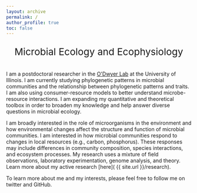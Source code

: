 ```yaml
---
layout: archive
permalink: /
author_profile: true
toc: false
---
```


<p style="text-align: center; font-size: 26px; margin-bottom: 36px;font-weight: 400">
  Microbial Ecology and Ecophysiology
</p>

I am a postdoctoral researcher in the [O'Dwyer Lab](https://publish.illinois.edu/odwyerlab/) at the University of Illinois. I am currently studying phylogenetic patterns in microbial communities and the relationship between phylogenetic patterns and traits. I am also using consumer-resource models to better understand microbe-resource interactions. I am expanding my quantitative and theoretical toolbox in order to broaden my knowledge and help answer diverse questions in microbial ecology.

I am broadly interested in the role of microorganisms in the environment and how environmental changes affect the structure and function of microbial communities. I am interested in how microbial communities respond to changes in local resources (e.g., carbon, phosphorus). These responses may include differences in community composition, species interactions, and ecosystem processes. My research uses a mixture of field observations, laboratory experimentation, genome analysis, and theory. Learn more about my active research [here]( {{ site.url }}/research).

To learn more about me and my interests, please feel free to follow me on twitter and GitHub.
